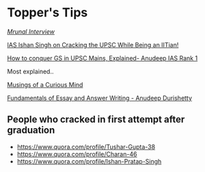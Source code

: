 # Topper's Tips

*[Mrunal Interview](https://mrunal.org/2018/07/upsc-topper-saumya-sharma-ias.html)*

[IAS Ishan Singh on Cracking the UPSC While Being an IITian!](https://www.thebetterindia.com/186576/ias-hero-upsc-exam-preparation-college-studies-tips/)

[How to conquer GS in UPSC Mains, Explained- Anudeep IAS Rank 1](https://anudeepdurishetty.in/how-to-conquer-gs-in-upsc-mains-explained/)

Most explained..

[Musings of a Curious Mind](https://saumya711.wordpress.com/)

[Fundamentals of Essay and Answer Writing - Anudeep Durishetty](https://anudeepdurishetty.in/)

## People who cracked in first attempt after graduation
- https://www.quora.com/profile/Tushar-Gupta-38
- https://www.quora.com/profile/Charan-46
- https://www.quora.com/profile/Ishan-Pratap-Singh